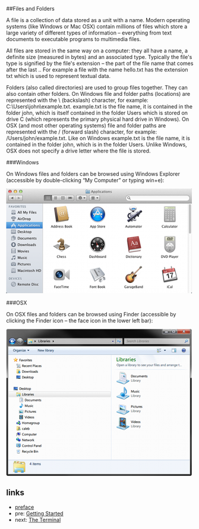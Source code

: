 ##Files and Folders

A file is a collection of data stored as a unit with a name. Modern operating systems (like Windows or Mac OSX) contain millions of files which store a large variety of different types of information – everything from text documents to executable programs to multimedia files.

All files are stored in the same way on a computer: they all have a name, a definite size (measured in bytes) and an associated type. Typically the file's type is signified by the file's extension – the part of the file name that comes after the last .. For example a file with the name hello.txt has the extension txt which is used to represent textual data.

Folders (also called directories) are used to group files together. They can also contain other folders. On Windows file and folder paths (locations) are represented with the \ (backslash) character, for example: C:\Users\john\example.txt. example.txt is the file name, it is contained in the folder john, which is itself contained in the folder Users which is stored on drive C (which represents the primary physical hard drive in Windows). On OSX (and most other operating systems) file and folder paths are represented with the / (forward slash) character, for example: /Users/john/example.txt. Like on Windows example.txt is the file name, it is contained in the folder john, which is in the folder Users. Unlike Windows, OSX does not specify a drive letter where the file is stored.

###Windows

On Windows files and folders can be browsed using Windows Explorer (accessible by double-clicking “My Computer” or typing win+e):

![windows](../img/1-mac-file.png)

###OSX

On OSX files and folders can be browsed using Finder (accessible by clicking the Finder icon – the face icon in the lower left bar):

![mac](../img/1-windows-file.png)


## links
   * [preface](<preface.md>)
   * pre: [Getting Started](<01.0.md>)
   * next: [The Terminal](<01.2.md>)